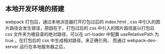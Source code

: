## 本地开发环境的搭建
webpack 打包后，通过本地浏览器打开打包过后的 index.html , css 中引入的图片路径会发生错误，原因在于，打包过后的 css 中引入的图片路径是以打包后 css 文件夹为根目录的绝对路径，可以在 url-loader 中配置 useRelativePath 为 true ，在打包后的 css 中生成相对路径，来正确引用。
而通过 webpack-dev-server 运行在本地服务器之后，